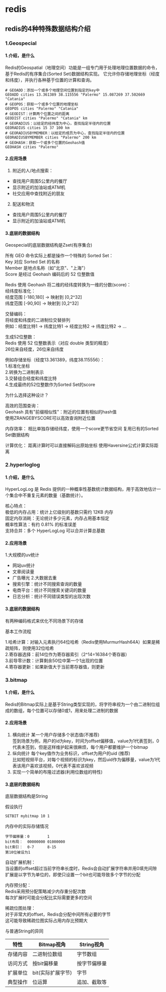 # redis


## redis的4种特殊数据结构介绍

### 1.Geospecial
#### 1.介绍，是什么
Redis的Geospatial（地理空间）功能是一组专门用于处理地理位置数据的命令，基于Redis的有序集合(Sorted Set)数据结构实现。
它允许你存储地理坐标（经度和纬度），并执行各种基于位置的计算和查询。
```redis
# GEOADD：添加一个或多个地理空间位置到指定的key中
GEOADD cities 13.361389 38.115556 "Palermo" 15.087269 37.502669 "Catania"
# GEOPOS：获取一个或多个位置的地理坐标
GEOPOS cities "Palermo" "Catania"
# GEODIST：计算两个位置之间的距离
GEODIST cities "Palermo" "Catania" km
# GEORADIUS：以给定的经纬度为中心，查找指定半径内的位置
GEORADIUS cities 15 37 100 km
# GEORADIUSBYMEMBER：以给定的成员为中心，查找指定半径内的位置
GEORADIUSBYMEMBER cities "Palermo" 200 km
# GEOHASH：获取一个或多个位置的Geohash值
GEOHASH cities "Palermo"
```
#### 2.应用场景
1. 附近的人/地点搜索：
  - 查找用户周围5公里内的餐厅
  - 显示附近的加油站或ATM机
  - 社交应用中查找附近的朋友

2. 配送和物流
 - 查找用户周围5公里内的餐厅 
 - 显示附近的加油站或ATM机

#### 3.底层的数据结构
Geospecial的底层数据结构是Zset(有序集合)

所有 GEO 命令实际上都是操作一个特殊的 Sorted Set：  
Key 对应 Sorted Set 的名称  
Member 是地点名称（如"北京"、"上海"）  
Score 是经过 Geohash 编码后的 52 位整数值  

Redis 使用 Geohash 将二维的经纬度转换为一维的分数(score)：  
经纬度标准化：  
经度范围 [-180,180] → 映射到 [0,2^32]  
纬度范围 [-90,90] → 映射到 [0,2^32]  

交替编码：   
将经度和纬度的二进制位交替排列   
例如：经度比特1 → 纬度比特1 → 经度比特2 → 纬度比特2 → ...  

生成52位整数：  
Redis 使用 52 位整数表示（对应 double 类型的精度）  
26位来自经度，26位来自纬度  

例如存储坐标（经度13.361389，纬度38.115556）：  
1.标准化坐标  
2.转换为二进制表示  
3.交替组合经度和纬度比特  
4.生成最终的52位整数作为Sorted Set的score  

为什么选择这种设计？ 

高效的范围查询：  
Geohash 具有"前缀相似性"：附近的位置有相似的hash值  
使用ZRANGEBYSCORE可以高效查询附近位置  

内存效率：
相比单独存储经纬度，使用一个score更节省空间
复用已有的Sorted Set数据结构

计算优化：
距离计算时可以直接解码出原始坐标
使用Haversine公式计算实际距离
### 2.hyperloglog  
#### 1.介绍，是什么
HyperLogLog 是 Redis 提供的一种概率性基数统计数据结构，用于高效地估计一个集合中不重复元素的数量（基数统计）。  

核心特点：  
极低的内存占用：统计上亿级别的基数只需约 12KB 内存  
固定内存消耗：无论统计多少元素，内存占用基本恒定  
概率性算法：有约 0.81% 的标准误差  
支持合并：多个 HyperLogLog 可以合并计算总基数  
#### 2.应用场景
1.大规模的uv统计 
 - 网站uv统计
 - 文章阅读量
 - 广告曝光
2.大数据去重
  - 搜索引擎：统计不同搜索查询的数量
  - 电商平台：统计不同搜索关键词的数量
  - 日志分析：统计不同错误类型的出现次数
#### 3.底层的数据结构
有两种编码格式来优化不同场景下的存储

基本工作流程  

1.哈希计算：对输入元素执行64位哈希（Redis使用MurmurHash64A）如果是稀疏矩阵，则使用32位哈希  
2.寄存器选择：前14位作为寄存器索引（2^14=16384个寄存器）  
3.前导零计数：计算剩余50位中第一个1出现的位置  
4.寄存器更新：如果新值大于当前寄存器值，则更新  

### 3.bitmap
#### 1.介绍，是什么
Redis的Bitmap实际上是基于String类型实现的，将字符串视为一个由二进制位组成的数组，每个位置可以存储0或1，用来处理二进制的数据
#### 2.应用场景
1. 横向统计 某一个用户存储多个状态值(不推荐)  
签到场景为例，用户的id为key，时间为offset偏移值，value为1代表签到，0代表未签到，但是这样维护起来很麻烦，每个用户都要维护一个bitmap  
2. 纵向统计 每个key值作为业务标识，offset为用户的uid (推荐)  
比如短视频平台，对每个视频的标识为key，然后uid作为偏移量，value为1代表该用户喜欢该视频，0代表不喜欢该视频  
3. 实现一个简单的布隆过滤器(利用位数组的特性)
#### 3.底层的数据结构
底层数据结构是String

假设执行
```bash
SETBIT mybitmap 10 1
```
内存中的实际存储情况
```text
字节偏移量：0        1
bit布局：  00000000 01000000
bit索引：  0-7      8-15
第10位被设为1
```

自动扩展机制：  
当设置的offset超过当前字符串长度时，Redis会自动扩展字符串并用0填充间隙    
扩展是以字节为单位的，即使只设置一个bit也可能导致多个字节的分配  

内存预分配：  
Redis采用预分配策略减少内存重分配次数  
每次扩展时可能会分配比实际需要更多的空间  

稀疏位图处理：  
对于非常大的offset，Redis会分配中间所有必要的字节  
这可能导致稀疏位图实际占用内存比预期大  

与普通String的异同

|特性|Bitmap视角|String视角 |
|----|----|----|
|存储内容	|二进制位数组|	字节数组 |
|访问方式	|按bit偏移量|	按字节偏移量|
|扩展单位	|bit(实际扩展字节)|	字节|
|典型操作	|位运算	|追加、截取等|
